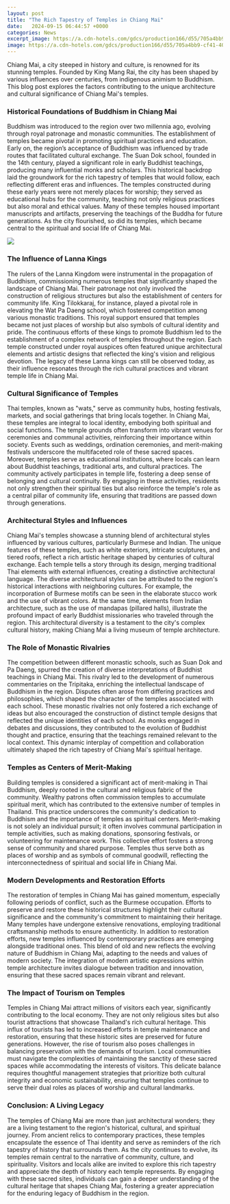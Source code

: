 ```yaml
---
layout: post
title: "The Rich Tapestry of Temples in Chiang Mai"
date:   2024-09-15 06:44:57 +0000
categories: News
excerpt_image: https://a.cdn-hotels.com/gdcs/production166/d55/705a4bb9-cf41-40a5-9a36-89dea122f27a.jpg
image: https://a.cdn-hotels.com/gdcs/production166/d55/705a4bb9-cf41-40a5-9a36-89dea122f27a.jpg
---
```


Chiang Mai, a city steeped in history and culture, is renowned for its stunning temples. Founded by King Mang Rai, the city has been shaped by various influences over centuries, from indigenous animism to Buddhism. This blog post explores the factors contributing to the unique architecture and cultural significance of Chiang Mai's temples.
### Historical Foundations of Buddhism in Chiang Mai
Buddhism was introduced to the region over two millennia ago, evolving through royal patronage and monastic communities. The establishment of temples became pivotal in promoting spiritual practices and education. Early on, the region’s acceptance of Buddhism was influenced by trade routes that facilitated cultural exchange. The Suan Dok school, founded in the 14th century, played a significant role in early Buddhist teachings, producing many influential monks and scholars. This historical backdrop laid the groundwork for the rich tapestry of temples that would follow, each reflecting different eras and influences.
The temples constructed during these early years were not merely places for worship; they served as educational hubs for the community, teaching not only religious practices but also moral and ethical values. Many of these temples housed important manuscripts and artifacts, preserving the teachings of the Buddha for future generations. As the city flourished, so did its temples, which became central to the spiritual and social life of Chiang Mai.

![](https://a.cdn-hotels.com/gdcs/production166/d55/705a4bb9-cf41-40a5-9a36-89dea122f27a.jpg)
### The Influence of Lanna Kings
The rulers of the Lanna Kingdom were instrumental in the propagation of Buddhism, commissioning numerous temples that significantly shaped the landscape of Chiang Mai. Their patronage not only involved the construction of religious structures but also the establishment of centers for community life. King Tilokkaraj, for instance, played a pivotal role in elevating the Wat Pa Daeng school, which fostered competition among various monastic traditions. This royal support ensured that temples became not just places of worship but also symbols of cultural identity and pride.
The continuous efforts of these kings to promote Buddhism led to the establishment of a complex network of temples throughout the region. Each temple constructed under royal auspices often featured unique architectural elements and artistic designs that reflected the king's vision and religious devotion. The legacy of these Lanna kings can still be observed today, as their influence resonates through the rich cultural practices and vibrant temple life in Chiang Mai.
### Cultural Significance of Temples
Thai temples, known as "wats," serve as community hubs, hosting festivals, markets, and social gatherings that bring locals together. In Chiang Mai, these temples are integral to local identity, embodying both spiritual and social functions. The temple grounds often transform into vibrant venues for ceremonies and communal activities, reinforcing their importance within society. Events such as weddings, ordination ceremonies, and merit-making festivals underscore the multifaceted role of these sacred spaces.
Moreover, temples serve as educational institutions, where locals can learn about Buddhist teachings, traditional arts, and cultural practices. The community actively participates in temple life, fostering a deep sense of belonging and cultural continuity. By engaging in these activities, residents not only strengthen their spiritual ties but also reinforce the temple's role as a central pillar of community life, ensuring that traditions are passed down through generations.
### Architectural Styles and Influences
Chiang Mai's temples showcase a stunning blend of architectural styles influenced by various cultures, particularly Burmese and Indian. The unique features of these temples, such as white exteriors, intricate sculptures, and tiered roofs, reflect a rich artistic heritage shaped by centuries of cultural exchange. Each temple tells a story through its design, merging traditional Thai elements with external influences, creating a distinctive architectural language.
The diverse architectural styles can be attributed to the region's historical interactions with neighboring cultures. For example, the incorporation of Burmese motifs can be seen in the elaborate stucco work and the use of vibrant colors. At the same time, elements from Indian architecture, such as the use of mandapas (pillared halls), illustrate the profound impact of early Buddhist missionaries who traveled through the region. This architectural diversity is a testament to the city's complex cultural history, making Chiang Mai a living museum of temple architecture.
### The Role of Monastic Rivalries
The competition between different monastic schools, such as Suan Dok and Pa Daeng, spurred the creation of diverse interpretations of Buddhist teachings in Chiang Mai. This rivalry led to the development of numerous commentaries on the Tripitaka, enriching the intellectual landscape of Buddhism in the region. Disputes often arose from differing practices and philosophies, which shaped the character of the temples associated with each school.
These monastic rivalries not only fostered a rich exchange of ideas but also encouraged the construction of distinct temple designs that reflected the unique identities of each school. As monks engaged in debates and discussions, they contributed to the evolution of Buddhist thought and practice, ensuring that the teachings remained relevant to the local context. This dynamic interplay of competition and collaboration ultimately shaped the rich tapestry of Chiang Mai's spiritual heritage.
### Temples as Centers of Merit-Making
Building temples is considered a significant act of merit-making in Thai Buddhism, deeply rooted in the cultural and religious fabric of the community. Wealthy patrons often commission temples to accumulate spiritual merit, which has contributed to the extensive number of temples in Thailand. This practice underscores the community's dedication to Buddhism and the importance of temples as spiritual centers.
Merit-making is not solely an individual pursuit; it often involves communal participation in temple activities, such as making donations, sponsoring festivals, or volunteering for maintenance work. This collective effort fosters a strong sense of community and shared purpose. Temples thus serve both as places of worship and as symbols of communal goodwill, reflecting the interconnectedness of spiritual and social life in Chiang Mai.
### Modern Developments and Restoration Efforts
The restoration of temples in Chiang Mai has gained momentum, especially following periods of conflict, such as the Burmese occupation. Efforts to preserve and restore these historical structures highlight their cultural significance and the community's commitment to maintaining their heritage. Many temples have undergone extensive renovations, employing traditional craftsmanship methods to ensure authenticity.
In addition to restoration efforts, new temples influenced by contemporary practices are emerging alongside traditional ones. This blend of old and new reflects the evolving nature of Buddhism in Chiang Mai, adapting to the needs and values of modern society. The integration of modern artistic expressions within temple architecture invites dialogue between tradition and innovation, ensuring that these sacred spaces remain vibrant and relevant.
### The Impact of Tourism on Temples
Temples in Chiang Mai attract millions of visitors each year, significantly contributing to the local economy. They are not only religious sites but also tourist attractions that showcase Thailand's rich cultural heritage. This influx of tourists has led to increased efforts in temple maintenance and restoration, ensuring that these historic sites are preserved for future generations.
However, the rise of tourism also poses challenges in balancing preservation with the demands of tourism. Local communities must navigate the complexities of maintaining the sanctity of these sacred spaces while accommodating the interests of visitors. This delicate balance requires thoughtful management strategies that prioritize both cultural integrity and economic sustainability, ensuring that temples continue to serve their dual roles as places of worship and cultural landmarks.
### Conclusion: A Living Legacy
The temples of Chiang Mai are more than just architectural wonders; they are a living testament to the region's historical, cultural, and spiritual journey. From ancient relics to contemporary practices, these temples encapsulate the essence of Thai identity and serve as reminders of the rich tapestry of history that surrounds them. As the city continues to evolve, its temples remain central to the narrative of community, culture, and spirituality.
Visitors and locals alike are invited to explore this rich tapestry and appreciate the depth of history each temple represents. By engaging with these sacred sites, individuals can gain a deeper understanding of the cultural heritage that shapes Chiang Mai, fostering a greater appreciation for the enduring legacy of Buddhism in the region.